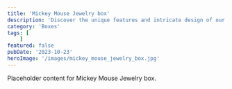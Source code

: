 ```yaml
---
title: 'Mickey Mouse Jewelry box'
description: 'Discover the unique features and intricate design of our Mickey Mouse Jewelry box. Perfect for various applications, this piece adds a touch of creativity and innovation to any setting.'
category: 'Boxes'
tags: [
    ]
featured: false
pubDate: '2023-10-23'
heroImage: '/images/mickey_mouse_jewelry_box.jpg'
---
```


Placeholder content for Mickey Mouse Jewelry box.